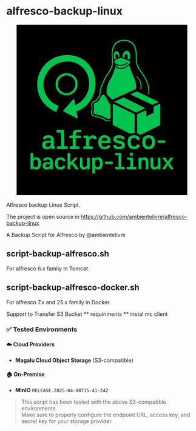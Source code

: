 # alfresco-backup-linux

<p align="center">
<img src="img/alfresco-backup-linux.png" alt="alfresco-backup-linux logo"  width="450"/>  
</p>

Alfresco backup Linux Script.

The project is open source in https://github.com/ambientelivre/alfresco-backup-linux

A Backup Script for Alfresco by @ambientelivre

## script-backup-alfresco.sh 

For alfresco 6.x family in Tomcat.


## script-backup-alfresco-docker.sh

For alfresco 7.x and 25.x family in Docker.

Support to Transfer S3 Bucket 
** requiriments ** instal mc client 

### ✅ Tested Environments

#### ☁️ Cloud Providers
- **Magalu Cloud Object Storage** (S3-compatible)

#### 🏠 On-Premise
- **MinIO** `RELEASE.2025-04-08T15-41-24Z`

> This script has been tested with the above S3-compatible environments.  
> Make sure to properly configure the endpoint URL, access key, and secret key for your storage provider.


